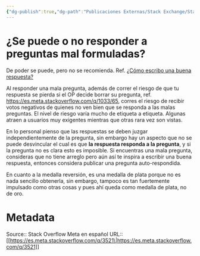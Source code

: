 ```yaml
---
{"dg-publish":true,"dg-path":"Publicaciones Externas/Stack Exchange/Stack Overflow en español/Stack Overflow en español Meta/es.meta.stackoverflow.com-3521.md","permalink":"/publicaciones-externas/stack-exchange/stack-overflow-en-espanol/stack-overflow-en-espanol-meta/es-meta-stackoverflow-com-3521/","title":"¿Se puede o no responder a preguntas mal formuladas?","hide":true,"noteIcon":"default","created":"2024-04-03T12:49:10.631-06:00","updated":"2024-04-05T16:44:03.446-06:00"}
---
```


# ¿Se puede o no responder a preguntas mal formuladas?

De poder se puede, pero no se recomienda. Ref. [¿Cómo escribo una buena respuesta?](https://es.stackoverflow.com/help/how-to-answer)

Al responder una mala pregunta, además de correr el riesgo de que tu respuesta se pierda si el OP decide borrar su pregunta, ref. https://es.meta.stackoverflow.com/q/1033/65, corres el riesgo de recibir votos negativos de quienes no ven bien que se responda a las malas preguntas. El nivel de riesgo varía mucho de etiqueta a etiqueta. Algunas atraen a usuarios muy exigentes mientras que otras rara vez son vistas.

En lo personal pienso que las respuestas se deben juzgar independientemente de la pregunta, sin embargo hay un aspecto que no se puede desvincular el cual es que **la respuesta responda a la pregunta**, y si la pregunta no es clara esto es imposible. Si encuentras una mala pregunta, consideras que no tiene arreglo pero aún así te inspira a escribir una buena respuesta, entonces considera publicar una pregunta auto-respondida.

En cuanto a la medalla reversión, es una medalla de plata porque no es nada sencillo obtenerla, sin embargo, tampoco es tan fuertemente impulsado como otras cosas y pues ahí queda como medalla de plata, no de oro.

# Metadata
Source:: Stack Overflow Meta en español
URL:: [[https://es.meta.stackoverflow.com/q/3521\|https://es.meta.stackoverflow.com/q/3521]]

